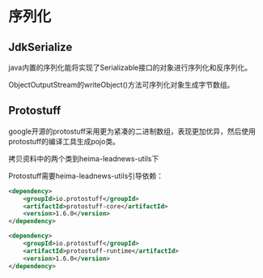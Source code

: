 # 序列化

## JdkSerialize

java内置的序列化能将实现了Serializable接口的对象进行序列化和反序列化。 

ObjectOutputStream的writeObject()方法可序列化对象生成字节数组。

## Protostuff

google开源的protostuff采用更为紧凑的二进制数组，表现更加优异，然后使用protostuff的编译工具生成pojo类。

拷贝资料中的两个类到heima-leadnews-utils下

Protostuff需要heima-leadnews-utils引导依赖：

```xml
<dependency>
    <groupId>io.protostuff</groupId>
    <artifactId>protostuff-core</artifactId>
    <version>1.6.0</version>
</dependency>

<dependency>
    <groupId>io.protostuff</groupId>
    <artifactId>protostuff-runtime</artifactId>
    <version>1.6.0</version>
</dependency>
```
